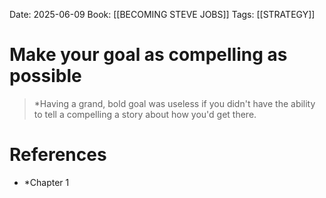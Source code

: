 Date: 2025-06-09
Book: [[BECOMING STEVE JOBS]]
Tags:   [[STRATEGY]]

# Make your goal as compelling as possible


> *Having a grand, bold goal was useless if you didn't have the ability to tell a compelling a story about how you'd get there.



# References 
- *Chapter 1 